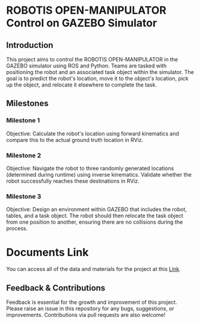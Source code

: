 # ROBOTIS OPEN-MANIPULATOR Control on GAZEBO Simulator

## Introduction

This project aims to control the ROBOTIS OPEN-MANIPULATOR in the GAZEBO simulator using ROS and Python. Teams are tasked with positioning the robot and an associated task object within the simulator. The goal is to predict the robot's location, move it to the object's location, pick up the object, and relocate it elsewhere to complete the task.

## Milestones

### Milestone 1

Objective: Calculate the robot's location using forward kinematics and compare this to the actual ground truth location in RViz.

### Milestone 2

Objective: Navigate the robot to three randomly generated locations (determined during runtime) using inverse kinematics. Validate whether the robot successfully reaches these destinations in RViz.

### Milestone 3

Objective: Design an environment within GAZEBO that includes the robot, tables, and a task object. The robot should then relocate the task object from one position to another, ensuring there are no collisions during the process.

# Documents Link
  
  You can access all of the data and materials for the project at this [Link](https://drive.google.com/drive/folders/12GzNeXPt04xlqZa32DG2jnj5VDyOArYm?usp=sharing).

## Feedback & Contributions

Feedback is essential for the growth and improvement of this project. Please raise an issue in this repository for any bugs, suggestions, or improvements. Contributions via pull requests are also welcome!
